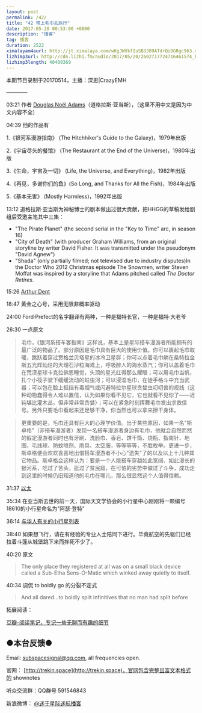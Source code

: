 ```yaml
---
layout: post
permalink: /42/
title: "42 带上毛巾去旅行"
date: 2017-05-20 00:53:00 +0800
description: "播客"
tag: 播客 
duration: 2522
ximalayam4aurl: http://jt.ximalaya.com/wKgJWVkfIuSB3J89ATdrQiOGRgc963.m4a?channel=rss&album_id=3135361&track_id=38420366&uid=6418191&jt=http://audio.xmcdn.com/group29/M01/5F/CE/wKgJWVkfIuSB3J89ATdrQiOGRgc963.m4a
lizhimp3url: http://cdn.lizhi.fm/audio/2017/05/20/2602717724716461574_hd.mp3
lizhimp3length: 40409369
---
```


本期节目录制于20170514，主播：深思\|CrazyEMH

————

03:21 作者 [Douglas Noël Adams](https://en.wikipedia.org/wiki/Douglas_Adams)（道格拉斯·亚当斯），（这里不用中文是因为中文内容不全）

04:39 他的作品有

1.《银河系漫游指南》 (The Hitchhiker&#39;s Guide to the Galaxy)，1979年出版

2.《宇宙尽头的餐馆》 (The Restaurant at the End of the Universe)，1980年出版

3.《生命，宇宙及一切》 (Life, the Universe, and Everything)，1982年出版

4.《再见，多谢你们的鱼》(So Long, and Thanks for All the Fish)，1984年出版

5.《基本无害》 (Mostly Harmless)，1992年出版

13:12 道格拉斯·亚当斯为神秘博士的剧本做出过很大贡献，把HHGG的草稿发给剧组后受邀主笔其中三集：

- &quot;The Pirate Planet&quot; (the second serial in the &quot;Key to Time&quot; arc, in season 16)
- &quot;City of Death&quot; (with producer Graham Williams, from an original storyline by writer David Fisher. It was transmitted under the pseudonym &quot;David Agnew&quot;)
- &quot;Shada&quot; (only partially filmed; not televised due to industry disputes)In the Doctor Who 2012 Christmas episode The Snowmen, writer Steven Moffat was inspired by a storyline that Adams pitched called _The Doctor Retires_.

15:26 [Arthur Dent](http://hitchhikers.wikia.com/wiki/Arthur_Dent)

18:47 黄金之心号，采用无限非概率驱动

24:00 Ford·Prefect的名字翻译有两种，一种是福特长官，一种是福特·大老爷

26:30 一点原文

> 毛巾，《银河系搭车客指南》这样说，基本上是星际搭车漫游者所能拥有的最广泛的物品了。部分原因是毛巾具有巨大的使用价值。你可以裹起毛巾取暖，跳跃着穿过贾格兰贝塔星的冰冷卫星群；你可以点着毛巾躺在桑特拉金斯五光辉灿烂的大理石沙粒海滩上，呼吸醉人的海水蒸汽；你可以盖着毛巾在荒漠星球卡克拉佛恩睡觉，头顶的星光红得那么耀眼；可以用毛巾当帆，扎个小筏子驶下缓缓流动的蛀虫河；可以浸湿毛巾，在徒手格斗中充当武器；可以包在脸上抵挡有毒烟气或闪避特拉尔星球贪婪虫叨叨兽的视线（这种动物蠢得令人难以置信，认为如果你看不见它，它也就看不见你了——迟钝堪比灌木丛，但非常非常贪婪）；可以在紧急时刻挥舞毛巾发出求救信号。另外只要毛巾看起来还足够干净，你当然也可以拿来擦干身体。

> 更重要的是，毛巾还具有巨大的心理学价值。出于某些原因，如果一名&quot;斯卓格&quot;（非搭车漫游者）发现一名搭车漫游者身边有毛巾，他就会自然而然的假定漫游者同时也有牙刷、洗脸巾、香皂、饼干筒、烧瓶、指南针、地图、毛线球、防蚊喷剂、雨具、太空服，等等等等，不胜枚举。更进一步，斯卓格便会欢欢喜喜地出借搭车漫游者不小心&quot;遗失&quot;了的以及以上十几种其它物品。斯卓格会这样认为：要是一个人能搭车穿越如此宽阔、如此漫长的银河系，吃过了苦头，逛过了贫民窟，在可怕的劣势中做过了斗争，成功走到这里的时候仍旧知道他的毛巾在哪儿，那么很显然这个人值得信赖。

31:37 [以太](https://zh.wikipedia.org/wiki/%E4%BB%A5%E5%A4%AA)

35:34 在亚当斯去世的前一天，国际天文学协会的小行星中心刚刚将一颗编号18610的小行星命名为&quot;阿瑟·登特&quot;

36:14 [与华人有关的小行星列表](https://zh.wikipedia.org/wiki/%E8%88%87%E8%8F%AF%E4%BA%BA%E6%9C%89%E9%97%9C%E7%9A%84%E5%B0%8F%E8%A1%8C%E6%98%9F%E5%88%97%E8%A1%A8)

38:40 如果想飞行，请在有经验的专业人士陪同下进行。毕竟航空的先驱们已经拉着斗篷从城堡跳下来而摔死不少了。

40:20 原文

> The only place they registered at all was on a small black device called a Sub-Etha Sens-O-Matic which winked away quietly to itself.

40:34 调侃 to boldly go 的分裂不定式

> And all dared...to boldly split infinitives that no man had split before

拓展阅读：

[豆瓣-阅读笔记，专记一些无聊而有趣的细节](https://book.douban.com/review/3692524/)

## ●本台反馈●

Email: [subspacesignal@qq.com](mailto:subspacesignal@qq.com), all frequencies open.

官网： [http://trekin.space](http://trekin.space)，官网包含完整且富文本格式的 shownotes

听众交流群：QQ群号 591546843

新浪微博： [@迷于星际迷航播客](http://weibo.com/lostinst)
